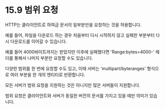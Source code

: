# 15.9 범위 요청

HTTP는 클라이언트로 하여금 문서의 일부분만을 요청하는 것을 허용합니다.

예를 들어, 파일을 다운로드 하는 경우 처음부터 다시 시작하지 않고 실패한 부분부터 다시 다운로드를 이어갈 수 있습니다.

예를 들어 4000바이트까지는 받았지만 이후에 실패했다면 'Range:bytes=4000-' 헤더를 통해서 나머지 부분만 요청할 수도 있습니다.

다양한 범위를 한 번에 요청할 수도 있고, 이때 서버는 'multipart/byteranges' 형식으로 여러 부분을 한 개의 엔티티로 반환합니다.

모든 서버가 범위 요청을 지원하는 것은 아니지만 많은 서버들이 지원합니다.

범위 요청은 클라이언트와 서버가 동일한 버전의 문서를 가지고 있을 때만 의미가 있습니다.
